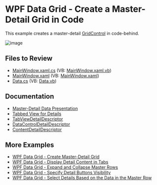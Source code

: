 # WPF Data Grid - Create a Master-Detail Grid in Code

This example creates a master-detail [GridControl](https://docs.devexpress.com/WPF/DevExpress.Xpf.Grid.GridControl) in code-behind.

![image](https://user-images.githubusercontent.com/65009440/208088115-5a34d6fc-944a-4752-8d18-64eca83414b3.png) 

## Files to Review

- [MainWindow.xaml.cs](./CS/MasterDetailInCode/MainWindow.xaml.cs) (VB: [MainWindow.xaml.vb](./VB/MasterDetailInCode/MainWindow.xaml.vb))
- [MainWindow.xaml](./CS/MasterDetailInCode/MainWindow.xaml) (VB: [MainWindow.xaml](./VB/MasterDetailInCode/MainWindow.xaml))
- [Data.cs](./CS/MasterDetailInCode/Data.cs) (VB: [Data.vb](./VB/MasterDetailInCode/Data.vb))

## Documentation

- [Master-Detail Data Presentation](https://docs.devexpress.com/WPF/11834/controls-and-libraries/data-grid/master-detail-data-representation)
- [Tabbed View for Details](https://docs.devexpress.com/WPF/119853/controls-and-libraries/data-grid/master-detail/tabbed-view-for-details)
- [TabViewDetailDescriptor](https://docs.devexpress.com/WPF/DevExpress.Xpf.Grid.TabViewDetailDescriptor)
- [DataControlDetailDescriptor](https://docs.devexpress.com/WPF/DevExpress.Xpf.Grid.DataControlDetailDescriptor)
- [ContentDetailDescriptor](https://docs.devexpress.com/WPF/DevExpress.Xpf.Grid.ContentDetailDescriptor)

## More Examples

- [WPF Data Grid - Create Master-Detail Grid](https://github.com/DevExpress-Examples/wpf-data-grid-create-master-detail-grid)
- [WPF Data Grid - Display Detail Content in Tabs](https://github.com/DevExpress-Examples/wpf-data-grid-display-detail-content-in-tabs)
- [WPF Data Grid - Expand and Collapse Master Rows](https://github.com/DevExpress-Examples/expanding-and-collapsing-master-rows-e4044)
- [WPF Data Grid - Specify Detail Buttons Visibility](https://github.com/DevExpress-Examples/detail-buttons-visibility-e4050)
- [WPF Data Grid - Select Details Based on the Data in the Master Row](https://github.com/DevExpress-Examples/how-to-use-different-details-depending-on-data-in-gridcontrols-master-row-t590724)
